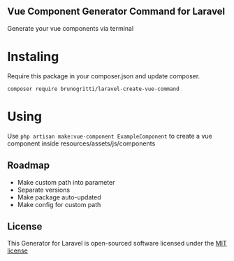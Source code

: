 ## Vue Component Generator Command for Laravel

Generate your vue components via terminal

# Instaling

Require this package in your composer.json and update composer. 

    composer require brunogritti/laravel-create-vue-command 


# Using

Use `php artisan make:vue-component ExampleComponent` to create a vue component inside resources/assets/js/components

## Roadmap

* Make custom path into parameter 
* Separate versions
* Make package auto-updated
* Make config for custom path

## License

This Generator for Laravel is open-sourced software licensed under the [MIT license](http://opensource.org/licenses/MIT)